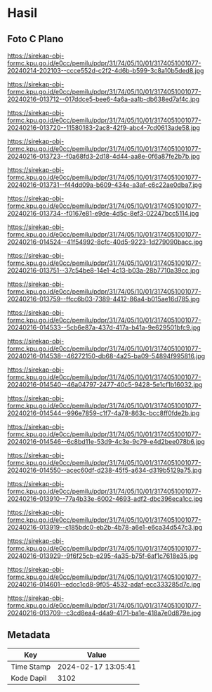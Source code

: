 # Hasil

## Foto C Plano

https://sirekap-obj-formc.kpu.go.id/e0cc/pemilu/pdpr/31/74/05/10/01/3174051001077-20240214-202103--ccce552d-c2f2-4d6b-b599-3c8a10b5ded8.jpg

https://sirekap-obj-formc.kpu.go.id/e0cc/pemilu/pdpr/31/74/05/10/01/3174051001077-20240216-013712--017ddce5-bee6-4a6a-aa1b-db638ed7af4c.jpg

https://sirekap-obj-formc.kpu.go.id/e0cc/pemilu/pdpr/31/74/05/10/01/3174051001077-20240216-013720--11580183-2ac8-42f9-abc4-7cd0613ade58.jpg

https://sirekap-obj-formc.kpu.go.id/e0cc/pemilu/pdpr/31/74/05/10/01/3174051001077-20240216-013723--f0a68fd3-2d18-4d44-aa8e-0f6a87fe2b7b.jpg

https://sirekap-obj-formc.kpu.go.id/e0cc/pemilu/pdpr/31/74/05/10/01/3174051001077-20240216-013731--f44dd09a-b609-434e-a3af-c6c22ae0dba7.jpg

https://sirekap-obj-formc.kpu.go.id/e0cc/pemilu/pdpr/31/74/05/10/01/3174051001077-20240216-013734--f0167e81-e9de-4d5c-8ef3-02247bcc5114.jpg

https://sirekap-obj-formc.kpu.go.id/e0cc/pemilu/pdpr/31/74/05/10/01/3174051001077-20240216-014524--41f54992-8cfc-40d5-9223-1d279090bacc.jpg

https://sirekap-obj-formc.kpu.go.id/e0cc/pemilu/pdpr/31/74/05/10/01/3174051001077-20240216-013751--37c54be8-14e1-4c13-b03a-28b7710a39cc.jpg

https://sirekap-obj-formc.kpu.go.id/e0cc/pemilu/pdpr/31/74/05/10/01/3174051001077-20240216-013759--ffcc6b03-7389-4412-86a4-b015ae16d785.jpg

https://sirekap-obj-formc.kpu.go.id/e0cc/pemilu/pdpr/31/74/05/10/01/3174051001077-20240216-014533--5cb6e87a-437d-417a-b41a-9e629501bfc9.jpg

https://sirekap-obj-formc.kpu.go.id/e0cc/pemilu/pdpr/31/74/05/10/01/3174051001077-20240216-014538--46272150-db68-4a25-ba09-54894f995816.jpg

https://sirekap-obj-formc.kpu.go.id/e0cc/pemilu/pdpr/31/74/05/10/01/3174051001077-20240216-014540--46a04797-2477-40c5-9428-5e1cf1b16032.jpg

https://sirekap-obj-formc.kpu.go.id/e0cc/pemilu/pdpr/31/74/05/10/01/3174051001077-20240216-014544--996e7859-c1f7-4a78-863c-bcc8ff0fde2b.jpg

https://sirekap-obj-formc.kpu.go.id/e0cc/pemilu/pdpr/31/74/05/10/01/3174051001077-20240216-014546--6c8bd11e-53d9-4c3e-9c79-e4d2bee078b6.jpg

https://sirekap-obj-formc.kpu.go.id/e0cc/pemilu/pdpr/31/74/05/10/01/3174051001077-20240216-014550--acec60df-d238-45f5-a634-d319b5129a75.jpg

https://sirekap-obj-formc.kpu.go.id/e0cc/pemilu/pdpr/31/74/05/10/01/3174051001077-20240216-013910--77a4b33e-6002-4693-adf2-dbc396eca1cc.jpg

https://sirekap-obj-formc.kpu.go.id/e0cc/pemilu/pdpr/31/74/05/10/01/3174051001077-20240216-013919--c185bdc0-eb2b-4b78-a6e1-e6ca34d547c3.jpg

https://sirekap-obj-formc.kpu.go.id/e0cc/pemilu/pdpr/31/74/05/10/01/3174051001077-20240216-013929--9f6f25cb-e295-4a35-b75f-6af1c7618e35.jpg

https://sirekap-obj-formc.kpu.go.id/e0cc/pemilu/pdpr/31/74/05/10/01/3174051001077-20240216-014601--edcc1cd8-9f05-4532-adaf-ecc333285d7c.jpg

https://sirekap-obj-formc.kpu.go.id/e0cc/pemilu/pdpr/31/74/05/10/01/3174051001077-20240216-013709--c3cd8ea4-d4a9-4171-ba1e-418a7e0d879e.jpg


## Metadata

| Key        | Value               |
| ---------- | ------------------- |
| Time Stamp | 2024-02-17 13:05:41 |
| Kode Dapil | 3102                |




